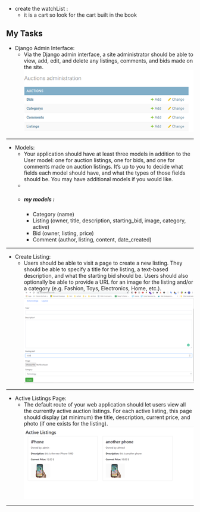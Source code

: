 - create the watchList :
    - it is a cart so look for the cart built in the book
## My Tasks
- Django Admin Interface: 
  - Via the Django admin interface, a site administrator should be able to view, add, edit, and delete any listings, comments, and bids made on the site.
![admin interface](readme_media/admin.PNG)
-----
- Models: 
  - Your application should have at least three models in addition to the User model: one for auction listings, one for bids, and one for comments made on auction listings. It’s up to you to decide what fields each model should have, and what the types of those fields should be. You may have additional models if you would like.
  - 
  - ##### my models :
    - Category (name)
    - Listing (owner, title, description, starting_bid, image, category, active)
    - Bid (owner, listing, price)
    - Comment (author, listing, content, date_created)
----
- Create Listing: 
  - Users should be able to visit a page to create a new listing. They should be able to specify a title for the listing, a text-based description, and what the starting bid should be. Users should also optionally be able to provide a URL for an image for the listing and/or a category (e.g. Fashion, Toys, Electronics, Home, etc.).
![create form](readme_media/listing_create_form.PNG)

---
- Active Listings Page: 
  - The default route of your web application should let users view all the currently active auction listings. For each active listing, this page should display (at minimum) the title, description, current price, and photo (if one exists for the listing).
![listings](readme_media/listings.PNG)
    
---
